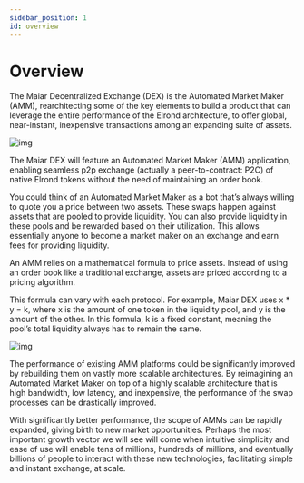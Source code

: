```yaml
---
sidebar_position: 1
id: overview
---
```


# Overview

The Maiar Decentralized Exchange (DEX) is the Automated Market Maker (AMM), rearchitecting some of the key elements to build a product that can leverage the entire performance of the Elrond architecture, to offer global, near-instant, inexpensive transactions among an expanding suite of assets.

![img](/docs/overview.png)

The Maiar DEX will feature an Automated Market Maker (AMM) application, enabling seamless p2p exchange (actually a peer-to-contract: P2C) of native Elrond tokens without the need of maintaining an order book.

You could think of an Automated Market Maker as a bot that’s always willing to quote you a price between two assets. These swaps happen against assets that are pooled to provide liquidity. You can also provide liquidity in these pools and be rewarded based on their utilization. This allows essentially anyone to become a market maker on an exchange and earn fees for providing liquidity.

An AMM relies on a mathematical formula to price assets. Instead of using an order book like a traditional exchange, assets are priced according to a pricing algorithm.

This formula can vary with each protocol. For example, Maiar DEX uses x \* y = k, where x is the amount of one token in the liquidity pool, and y is the amount of the other. In this formula, k is a fixed constant, meaning the pool’s total liquidity always has to remain the same.

![img](/docs/apples-pears.png)

The performance of existing AMM platforms could be significantly improved by rebuilding them on vastly more scalable architectures. By reimagining an Automated Market Maker on top of a highly scalable architecture that is high bandwidth, low latency, and inexpensive, the performance of the swap processes can be drastically improved.

With significantly better performance, the scope of AMMs can be rapidly expanded, giving birth to new market opportunities. Perhaps the most important growth vector we will see will come when intuitive simplicity and ease of use will enable tens of millions, hundreds of millions, and eventually billions of people to interact with these new technologies, facilitating simple and instant exchange, at scale.
